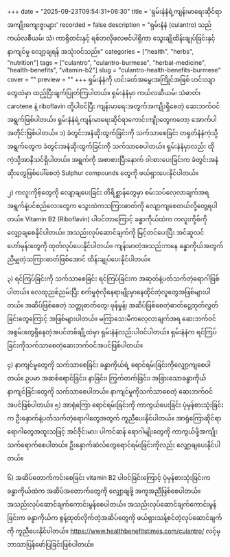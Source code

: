 +++
date = "2025-09-23T09:54:31+06:30"
title = 'ရှမ်းနံနံရဲ့ကျန်းမာရေးဆိုင်ရာ အကျိုးကျေးဇူးများ'
recorded = false
description = "ရှမ်းနံနံ (culantro) သည် ကယ်လစီယမ်၊ သံ၊ ကာရိုတင်းနှင့် ရစ်ဘလိုဖလဗင်ပါရှိကာ သွေးချိုထိန်းချုပ်ခြင်းနှင့် နာကျင်မှု လျော့ချရန် အသုံးဝင်သည်။"
categories = ["health", "herbs", "nutrition"]
tags = ["culantro", "culantro-burmese", "herbal-medicine", "health-benefits", "vitamin-b2"]
slug = "culantro-health-benefits-burmese"
cover = ""
preview = ""
+++
ရှမ်းနံနံကို ဟင်းခတ်အမွှေးအကြိုင်အဖြစ် ဟင်းလျာတွေထဲမှာ ထည့်ပြီးချက်ပြုတ်ကြပါတယ်။ ရှမ်းနံနံမှာ ကယ်လဆီယမ်၊ သံဓာတ်၊ carotene နဲ့ riboflavin တို့ပါဝင်ပြီး ကျန်းမာရေးအတွက်အကျိုးရှိစေတဲ့ ဆေးဘက်ဝင်အရွက်ဖြစ်ပါတယ်။ ရှမ်းနံနံရဲ့ကျန်းမာရေးဆိုင်ရာကောင်းကျိုးတွေကတော့ အောက်ပါအတိုင်းဖြစ်ပါတယ်။
၁) ခံတွင်းအနံဆိုးထွက်ခြင်းကို သက်သာစေခြင်း
တရုတ်နံနံကဲ့သို့ အရွက်တွေက ခံတွင်းအနံဆိုးထွက်ခြင်းကို သက်သာစေပါတယ်။ ရှမ်းနံနံမှာလည်း ထိုကဲ့သို့အာနိသင်ရှိပါတယ်။ အရွက်ကို အစာစားပြီးနောက် ဝါးစားပေးခြင်းက ခံတွင်းအနံဆိုးတွေဖြစ်ပေါ်စေတဲ့ Sulphur compounds တွေကို ဖယ်ရှားပေးနိုင်ပါတယ်။

၂) ကလူးကိုစ့်တွေကို လျော့ချပေးခြင်း
တိရိစ္ဆာန်တွေမှာ စမ်းသပ်လေ့လာချက်အရ အရွက်နဲ့ပင်စည်လေးတွေက သွေးထဲကသကြားဓာတ်ကို လျော့ကျစေတယ်လို့တွေ့ရပါတယ်။ Vitamin B2 (Riboflavin) ပါဝင်တာကြောင့် ခန္ဓာကိုယ်ထဲက ကလူးကို့စ်ကို လျှော့ချစေနိုင်ပါတယ်။ အသည်းလုပ်ဆောင်ချက်ကို မြင့်တင်ပေးပြီး အင်ဆူလင်ဟော်မုန်းတွေကို ထုတ်လုပ်ပေးနိုင်ပါတယ်။ ကျန်းမာတဲ့အသည်းကနေ ခန္ဓာကိုယ်အတွက် ညီမျှတဲ့သကြားဓာတ်ဖြစ်အောင် ထိန်းချုပ်ပေးနိုင်ပါတယ်။

၃) ရင်ကြပ်ခြင်းကို သက်သာစေခြင်း
ရင်ကြပ်ခြင်းက အဆုတ်နဲ့ပတ်သက်တဲ့ရောဂါဖြစ်ပါတယ်။ လေထုညစ်ညမ်းပြီး စက်မှုဇုံလိုနေရာမျိုးမှာနေထိုင်တဲ့လူတွေအဖြစ်များပါတယ်။ အဆိပ်ဖြစ်စေတဲ့ သတ္တုဓာတ်တွေ၊ ဖုန်မှုန့်၊ အဆိပ်ဖြစ်စေတဲ့ဓာတ်ငွေ့ထုတ်လွှတ်ခြင်းတွေကြောင့် အဖြစ်များပါတယ်။ မကြာသေးမီကလေ့လာချက်အရ ဆေးဘက်ဝင်အစွမ်းတွေရှိနေတဲ့အပင်တစ်ချို့ထဲမှာ ရှမ်းနံနံလည်းပါဝင်ပါတယ်။ ရှမ်းနံနံက ရင်ကြပ်ခြင်းကိုသက်သာစေတဲ့ဆေးဘက်ဝင်အပင်ဖြစ်ပါတယ်။

၄) နာကျင်မှုတွေကို သက်သာစေခြင်း
ခန္ဓာကိုယ်ရဲ့ ရောင်ရမ်းခြင်းကိုလျှော့ကျစေပါတယ်။ ဥပမာ အဆစ်ရောင်ခြင်း၊ နာခြင်း၊ ကြွက်တက်ခြင်း၊ အခြားသောခန္ဓာကိုယ်နာကျင်ခြင်းတွေကို သက်သာစေပါတယ်။ နာကျင်မှုကိုသက်သာစေတဲ့ ဆေးဘက်ဝင်အပင်ဖြစ်ပါတယ်။
၅) အာရုံကြော ရောင်ရမ်းခြင်းကို ကာကွယ်ပေးခြင်း
ပုံမှန်စားသုံးခြင်းက ဦးနှောက်နဲ့ပတ်သက်တဲ့ရောဂါတွေအတွက် ကူညီပေးနိုင်ပါတယ်။ အာရုံကြောဆိုင်ရာရောဂါတွေအထူးသဖြင့် အင်ဇီုင်းမား၊ ပါကင်ဆန် ရောဂါမျိုးတွေကို ကာကွယ်ဖို့အကျိုးသက်ရောက်စေပါတယ်။ ဦးနှောက်ဆဲလ်တွေရောင်ရမ်းခြင်းကိုလည်း လျှော့ချပေးနိုင်ပါတယ်။

၆) အဆိပ်တောက်ကင်းစေခြင်း
vitamin B2 ပါဝင်ခြင်းကြောင့် ပုံမှန်စားသုံးခြင်းက ခန္ဓာကိုယ်ထဲက အဆိပ်အတောက်တွေကို လျှော့ချဖို့ အကူအညီဖြစ်စေပါတယ်။ အသည်းလုပ်ဆောင်ချက်ကောင်းမွန်စေပါတယ်။ အသည်းလုပ်ဆောင်ချက်ကောင်းမွန်ခြင်းက ခန္ဓာကိုယ်က စွန့်ထုတ်လိုက်တဲ့အဆိပ်တွေကို ဖယ်ရှားသန့်စင်တဲ့လုပ်ဆောင်ချက်ကို ကူညီပေးနိုင်ပါတယ်။
https://www.healthbenefitstimes.com/culantro/ လင့်မှ ဘာသာပြန်ဖော်ပြခြင်းဖြစ်ပါတယ်။ 